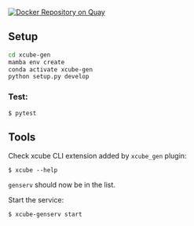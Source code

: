 [![Docker Repository on Quay](https://quay.io/repository/bcdev/xcube-hub/status "Docker Repository on Quay")](https://quay.io/repository/bcdev/xcube-hub)

## Setup

```bash
cd xcube-gen
mamba env create
conda activate xcube-gen
python setup.py develop
```
    
### Test:

    $ pytest

## Tools

Check xcube CLI extension added by `xcube_gen` plugin:

    $ xcube --help
    
`genserv` should now be in the list.    

Start the service: 

    $ xcube-genserv start 

